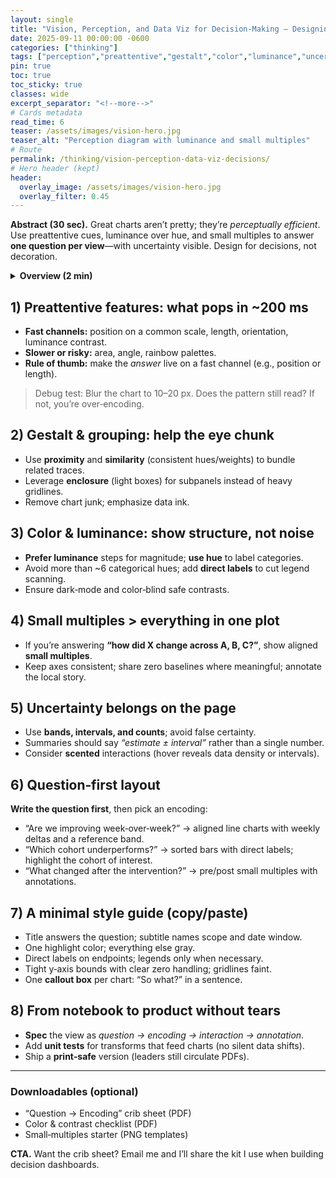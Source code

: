 ```yaml
---
layout: single
title: "Vision, Perception, and Data Viz for Decision‑Making — Designing for How People Actually See"
date: 2025-09-11 00:00:00 -0600
categories: ["thinking"]
tags: ["perception","preattentive","gestalt","color","luminance","uncertainty","small-multiples","decision-support"]
pin: true
toc: true
toc_sticky: true
classes: wide
excerpt_separator: "<!--more-->"
# Cards metadata
read_time: 6
teaser: /assets/images/vision-hero.jpg
teaser_alt: "Perception diagram with luminance and small multiples"
# Route
permalink: /thinking/vision-perception-data-viz-decisions/
# Hero header (kept)
header:
  overlay_image: /assets/images/vision-hero.jpg
  overlay_filter: 0.45
---
```


**Abstract (30 sec).** Great charts aren’t pretty; they’re *perceptually efficient*. Use preattentive cues, luminance over hue, and small multiples to answer **one question per view**—with uncertainty visible. Design for decisions, not decoration.
<!--more-->

<details><summary><strong>Overview (2 min)</strong></summary>

- **Premise.** The visual system is fast but picky: some encodings “pop,” others require reading.  
- **Implication.** Encode what matters with **position, length, and luminance**; reserve color for grouping.  
- **Practice.** Ask a question; choose one visual grammar that answers it; show uncertainty; annotate the takeaway.

</details>

## 1) Preattentive features: what pops in ~200 ms
- **Fast channels:** position on a common scale, length, orientation, luminance contrast.  
- **Slower or risky:** area, angle, rainbow palettes.  
- **Rule of thumb:** make the *answer* live on a fast channel (e.g., position or length).

> Debug test: Blur the chart to 10–20 px. Does the pattern still read? If not, you’re over‑encoding.

## 2) Gestalt & grouping: help the eye chunk
- Use **proximity** and **similarity** (consistent hues/weights) to bundle related traces.  
- Leverage **enclosure** (light boxes) for subpanels instead of heavy gridlines.  
- Remove chart junk; emphasize data ink.

## 3) Color & luminance: show structure, not noise
- **Prefer luminance** steps for magnitude; **use hue** to label categories.  
- Avoid more than ~6 categorical hues; add **direct labels** to cut legend scanning.  
- Ensure dark‑mode and color‑blind safe contrasts.

## 4) Small multiples > everything in one plot
- If you’re answering **“how did X change across A, B, C?”**, show aligned **small multiples**.  
- Keep axes consistent; share zero baselines where meaningful; annotate the local story.

## 5) Uncertainty belongs on the page
- Use **bands, intervals, and counts**; avoid false certainty.  
- Summaries should say *“estimate ± interval”* rather than a single number.  
- Consider **scented** interactions (hover reveals data density or intervals).

## 6) Question‑first layout
**Write the question first**, then pick an encoding:

- “Are we improving week‑over‑week?” → aligned line charts with weekly deltas and a reference band.  
- “Which cohort underperforms?” → sorted bars with direct labels; highlight the cohort of interest.  
- “What changed after the intervention?” → pre/post small multiples with annotations.

## 7) A minimal style guide (copy/paste)
- Title answers the question; subtitle names scope and date window.  
- One highlight color; everything else gray.  
- Direct labels on endpoints; legends only when necessary.  
- Tight y‑axis bounds with clear zero handling; gridlines faint.  
- One **callout box** per chart: “So what?” in a sentence.

## 8) From notebook to product without tears
- **Spec** the view as *question → encoding → interaction → annotation*.  
- Add **unit tests** for transforms that feed charts (no silent data shifts).  
- Ship a **print‑safe** version (leaders still circulate PDFs).

---

### Downloadables (optional)
- “Question → Encoding” crib sheet (PDF)  
- Color & contrast checklist (PDF)  
- Small‑multiples starter (PNG templates)

**CTA.** Want the crib sheet? Email me and I’ll share the kit I use when building decision dashboards.
